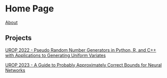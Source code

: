 # Home Page

[About](/about/about.html)

## Projects

[UROP 2022 - Pseudo Random Number Generators in Python, R, and C++ with Applications to Generating Uniform Variates](/urop2022/intro.html)

[UROP 2023 - A Guide to Probably Approximately Correct Bounds for Neural Networks](/urop2023/intro.html)

